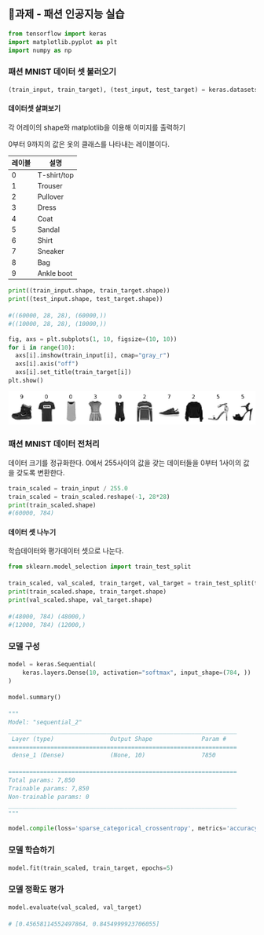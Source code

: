 ## 📝과제 - 패션 인공지능 실습

```python
from tensorflow import keras
import matplotlib.pyplot as plt
import numpy as np
```

### 패션 MNIST 데이터 셋 불러오기

```python
(train_input, train_target), (test_input, test_target) = keras.datasets.fashion_mnist.load_data()
```

#### 데이터셋 살펴보기

각 어레이의 shape와 matplotlib을 이용해 이미지를 출력하기

0부터 9까지의 값은 옷의 클래스를 나타내는 레이블이다.

|레이블|설명|
|---|---|
|0|T-shirt/top|
|1|Trouser|
|2|Pullover|
|3|Dress|
|4|Coat|
|5|Sandal|
|6|Shirt|
|7|Sneaker|
|8|Bag|
|9|Ankle boot|

```python
print((train_input.shape, train_target.shape))
print((test_input.shape, test_target.shape))

#((60000, 28, 28), (60000,))
#((10000, 28, 28), (10000,))
```

```python
fig, axs = plt.subplots(1, 10, figsize=(10, 10))
for i in range(10):
  axs[i].imshow(train_input[i], cmap="gray_r")
  axs[i].axis("off")
  axs[i].set_title(train_target[i])
plt.show()
```

![plt](./plt.png)

### 패션 MNIST 데이터 전처리

데이터 크기를 정규화한다. 0에서 255사이의 값을 갖는 데이터들을 0부터 1사이의 값을 갖도록 변환한다.

```python
train_scaled = train_input / 255.0
train_scaled = train_scaled.reshape(-1, 28*28)
print(train_scaled.shape)
#(60000, 784)
```

#### 데이터 셋 나누기

학습데이터와 평가데이터 셋으로 나눈다.

``` python
from sklearn.model_selection import train_test_split

train_scaled, val_scaled, train_target, val_target = train_test_split(train_scaled, train_target, test_size=0.2, random_state=42)
print(train_scaled.shape, train_target.shape)
print(val_scaled.shape, val_target.shape)

#(48000, 784) (48000,)
#(12000, 784) (12000,)
```

### 모델 구성

```python
model = keras.Sequential(
    keras.layers.Dense(10, activation="softmax", input_shape=(784, ))
)

model.summary()

"""
Model: "sequential_2"
_________________________________________________________________
 Layer (type)                Output Shape              Param #   
=================================================================
 dense_1 (Dense)             (None, 10)                7850      
                                                                 
=================================================================
Total params: 7,850
Trainable params: 7,850
Non-trainable params: 0
_________________________________________________________________
"""
```

```python
model.compile(loss='sparse_categorical_crossentropy', metrics='accuracy')
```

### 모델 학습하기

```python
model.fit(train_scaled, train_target, epochs=5)
```

### 모델 정확도 평가

```python
model.evaluate(val_scaled, val_target)

# [0.45658114552497864, 0.8454999923706055]
```

